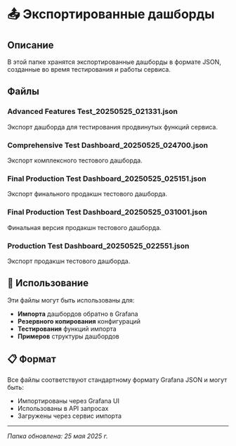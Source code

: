 # 📤 Экспортированные дашборды

## Описание

В этой папке хранятся экспортированные дашборды в формате JSON, созданные во время тестирования и работы сервиса.

## Файлы

### Advanced Features Test_20250525_021331.json

Экспорт дашборда для тестирования продвинутых функций сервиса.

### Comprehensive Test Dashboard_20250525_024700.json

Экспорт комплексного тестового дашборда.

### Final Production Test Dashboard_20250525_025151.json

Экспорт финального продакшн тестового дашборда.

### Final Production Test Dashboard_20250525_031001.json

Финальная версия продакшн тестового дашборда.

### Production Test Dashboard_20250525_022551.json

Экспорт продакшн тестового дашборда.

## 🎯 Использование

Эти файлы могут быть использованы для:

- **Импорта** дашбордов обратно в Grafana
- **Резервного копирования** конфигураций
- **Тестирования** функций импорта
- **Примеров** структуры дашбордов

## 📋 Формат

Все файлы соответствуют стандартному формату Grafana JSON и могут быть:

- Импортированы через Grafana UI
- Использованы в API запросах
- Загружены через сервис импорта

---
*Папка обновлена: 25 мая 2025 г.*
